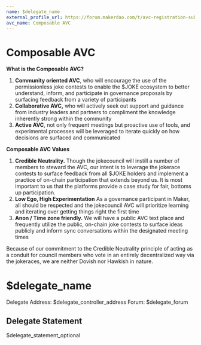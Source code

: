 ```yaml
---
name: $delegate_name
external_profile_url: https://forum.makerdao.com/t/avc-registration-submission-composable-avc/20348
avc_name: Composable AVC
---
```


# Composable AVC

**What is the Composable AVC?**

1. **Community oriented AVC**, who will encourage the use of the permissionless joke contests to enable the $JOKE ecosystem to better understand, inform, and participate in governance proposals by surfacing feedback from a variety of participants
2. **Collaborative AVC,** who will actively seek out support and guidance from industry leaders and partners to compliment the knowledge inherently strong within the community
3. **Active AVC**, not only frequent meetings but proactive use of tools, and experimental processes will be leveraged to iterate quickly on how decisions are surfaced and communicated

**Composable AVC Values**

1. **Credible Neutrality.** Though the jokecouncil will instill a number of members to steward the AVC, our intent is to leverage the jokerace contests to surface feedback from all $JOKE holders and implement a practice of on-chain participation that extends beyond us. It is most important to us that the platforms provide a case study for fair, bottoms up participation.
2. **Low Ego, High Experimentation** As a governance participant in Maker, all should be respected and the jokecouncil AVC will prioritize learning and iterating over getting things right the first time
3. **Anon / Time zone friendly.** We will have a public AVC text place and frequently utilize the public, on-chain joke contests to surface ideas publicly and inform sync conversations within the designated meeting times

Because of our commitment to the Credible Neutrality principle of acting as a conduit for council members who vote in an entirely decentralized way via the jokeraces, we are neither Dovish nor Hawkish in nature.

# $delegate_name
Delegate Address: $delegate_controller_address
Forum: $delegate_forum

## Delegate Statement

$delegate_statement_optional